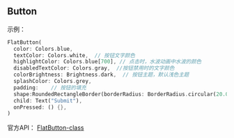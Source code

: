 
## Button

示例：

```dart
FlatButton(
  color: Colors.blue,
  textColor: Colors.white,  // 按钮文字颜色
  highlightColor: Colors.blue[700], // 点击时，水波动画中水波的颜色
  disabledTextColor: Colors.gray,  //按钮禁用时的文字颜色
  colorBrightness: Brightness.dark,  // 按钮主题，默认浅色主题
  splashColor: Colors.grey,
  padding:    // 按钮的填充
  shape:RoundedRectangleBorder(borderRadius: BorderRadius.circular(20.0)), // 外形
  child: Text("Submit"),
  onPressed: () {},
)
```

官方API： [FlatButton-class](https://api.flutter.dev/flutter/material/FlatButton-class.html)
